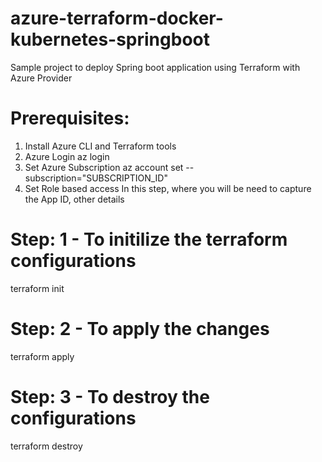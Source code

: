 # azure-terraform-docker-kubernetes-springboot
Sample project to deploy Spring boot application using Terraform with Azure Provider

# Prerequisites:
1) Install Azure CLI and Terraform tools
2) Azure Login
    az login
3) Set Azure Subscription
     az account set --subscription="SUBSCRIPTION_ID"
4) Set Role based access
    In this step, where you will be need to capture the App ID, other details

# Step: 1 - To initilize the terraform configurations
terraform init

# Step: 2 - To apply the changes
terraform apply

# Step: 3 - To destroy the configurations
terraform destroy